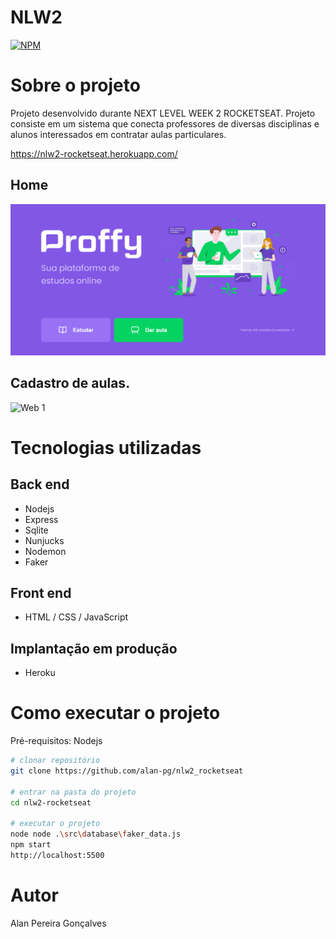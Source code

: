 # NLW2
[![NPM](https://img.shields.io/npm/l/react)](https://github.com/alan-pg/nlw2_rocketseat/blob/main/LICENSE) 

# Sobre o projeto

Projeto desenvolvido durante NEXT LEVEL WEEK 2 ROCKETSEAT. Projeto consiste em um sistema que conecta professores de diversas disciplinas e alunos interessados em contratar aulas particulares.

https://nlw2-rocketseat.herokuapp.com/

## Home
![Web 1](https://github.com/alan-pg/nlw2_rocketseat/blob/main/src/assets/homepage.png)

## Cadastro de aulas.
![Web 1](https://github.com/alan-pg/nlw2_rocketseat/blob/main/src/assets/20210203_182851.gif)


# Tecnologias utilizadas
## Back end
- Nodejs
- Express
- Sqlite
- Nunjucks
- Nodemon
- Faker

## Front end
- HTML / CSS / JavaScript

## Implantação em produção
- Heroku


# Como executar o projeto

Pré-requisitos: Nodejs

```bash
# clonar repositório
git clone https://github.com/alan-pg/nlw2_rocketseat

# entrar na pasta do projeto
cd nlw2-rocketseat

# executar o projeto
node node .\src\database\faker_data.js
npm start
http://localhost:5500
```

# Autor
Alan Pereira Gonçalves


